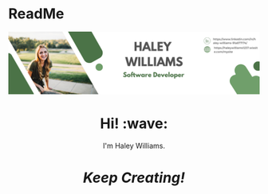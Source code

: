 # ReadMe
[![Social banner for haleyw1237](./assets/GitHubBannerPic.png)](https://www.linkedin.com/in/haley-williams-91a877174/)
<h1 align='center'> Hi! :wave:</h1>
<p align='center'>
I'm Haley Williams.
</p>
<h1 align='center'><i>Keep Creating!</i></h1>